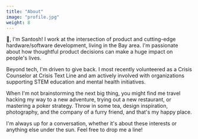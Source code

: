 ```yaml
---
title: "About"
image: "profile.jpg"
weight: 8
---
```


👋, I'm Santosh! I work at the intersection of product and cutting-edge hardware/software development, living in the Bay area. I'm passionate about how thoughtful product decisions can make a huge impact on people's lives.

Beyond tech, I'm driven to give back. I most recently volunteered as a Crisis Counselor at Crisis Text Line and am actively involved with organizations supporting STEM education and mental health initiatives.

When I'm not brainstorming the next big thing, you might find me travel hacking my way to a new adventure, trying out a new restaurant, or mastering a poker strategy. Throw in some tea, design inspiration, photography, and the company of a furry friend, and that's my happy place.

I'm always up for a conversation, whether it's about these interests or anything else under the sun. Feel free to drop me a line!
